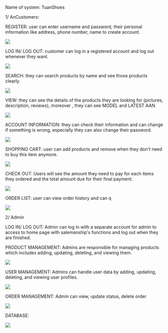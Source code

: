 
Name of system: TuanShoes

1/ AnCustomers:

REGISTER: user can enter username and password, their personal information like address, phone number, name to create account.

![](img/register-page.png)

LOG IN/ LOG OUT: customer can log in a registered account and log out whenever they want.

![](img/login-page.png)

SEARCH: they can search products by name and see those products clearly.

![](img/index-page.png)

VIEW: they can see the details of the products they are looking for (pictures, description, reviews), moreover , they can see MODEL and LATEST AAN.

![](img/shoe-detail-page.png)

ACCOUNT INFORMATION: they can check their information and can change if something is wrong, especially they can also change their password.

![](img/Account-detail-page.png)

SHOPPING CART: user can add products and remove when they don't need to buy this item anymore.

![](img/cart-page.png)

CHECK OUT: Users will see the amount they need to pay for each items they ordered and the total amount due for their final payment.

![](img/checkout-page.png)

ORDER LIST: user can view order history and can q

![](img/Order-detail-page.png)

2/ Admin

LOG IN/ LOG OUT: Admin can log in with a separate account for admin to access to home page with salemanship's functions and log out when they are finished.

PRODUCT MANAGEMENT: Admins are responsible for managing products which includes adding, updating, deleting, and viewing them.

![](img/product-management-page.png)

USER MANAGEMENT: Admins can handle user data by adding, updating, deleting, and viewing user profiles.

![](img/user-management-page.png)

ORDER MANAGEMENT: Admin can view, update status, delete order

![](img/order-management-page.jpg)

DATABASE:

![](img/db.png)


